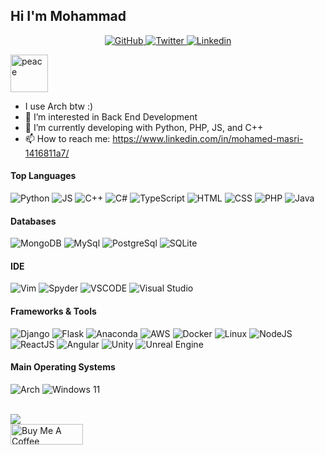 ## Hi I'm Mohammad

<p align="center">
  <a href="https://github.com/mouhamaddev">
    <img src="https://img.shields.io/github/followers/mouhamaddev?label=Followers&logo=GitHub&style=for-the-badge" alt="GitHub" />
  </a>
  <a href="https://twitter.com/mouhamaddev">
    <img src="https://img.shields.io/twitter/follow/mouhamaddev?label=Twitter&logo=twitter&style=for-the-badge" alt="Twitter" />
  </a>
  <a href="https://www.linkedin.com/in/mohamed-masri-1416811a7/">
    <img src="https://img.shields.io/website?label=Linkedin&logo=Linkedin&style=for-the-badge&url=https%3A%2F%2Fcodestackr.com" alt="Linkedin"/>
  </a>
</p>

<img src="https://user-images.githubusercontent.com/63449913/132381820-24d326af-140d-46da-87db-f53c5871de32.gif" width="60px" alt="peace"> 

- I use Arch btw :)
- 👀 I’m interested in Back End Development
- 🔭 I’m currently developing with Python, PHP, JS, and C++
- 📫 How to reach me: https://www.linkedin.com/in/mohamed-masri-1416811a7/

#### Top Languages

![Python](https://img.shields.io/badge/python-%2314354C.svg?style=for-the-badge&logo=python&logoColor=white)
![JS](https://img.shields.io/badge/-JavaScript-yellow?style=for-the-badge&logo=javascript&logoColor=white)
![C++](https://img.shields.io/badge/-C++-365dbf.svg?style=for-the-badge&logo=C%2B%2B)
![C#](https://img.shields.io/badge/-Csharp-blueviolet?style=for-the-badge&logo=csharp&logoColor=white)
![TypeScript](https://img.shields.io/badge/typescript-%23007ACC.svg?style=for-the-badge&logo=typescript&logoColor=white)
![HTML](https://img.shields.io/badge/-html-orange?style=for-the-badge&logo=html5&logoColor=white)
![CSS](https://img.shields.io/badge/-css-blue?style=for-the-badge&logo=css3&logoColor=white)
![PHP](https://img.shields.io/badge/-PHP-purple?style=for-the-badge&logo=php&logoColor=white)
![Java](https://img.shields.io/badge/-java-ed2026?style=for-the-badge&logoColor=white)

#### Databases

![MongoDB](https://img.shields.io/badge/MongoDB-%234ea94b.svg?style=for-the-badge&logo=mongodb&logoColor=white)
![MySql](https://img.shields.io/badge/MySQL-2294aa.svg?style=for-the-badge&logo=mysql&logoColor=white)
![PostgreSql](https://img.shields.io/badge/-postgreSQL-4c85aa?style=for-the-badge&logo=postgresql&logoColor=white)
![SQLite](https://img.shields.io/badge/-SQLite-003b57?style=for-the-badge&logo=SQLite&logoColor=white)

#### IDE

![Vim](https://img.shields.io/badge/VIM-%2311AB00.svg?style=for-the-badge&logo=vim&logoColor=white)
![Spyder](https://img.shields.io/badge/Spyder-838485?style=for-the-badge&logo=spyder%20ide&logoColor=maroon)
![VSCODE](https://img.shields.io/badge/-Visual%20Studio%20Code-007ACC.svg?style=for-the-badge&logo=visual-studio-code)
![Visual Studio](https://img.shields.io/badge/-Visual%20Studio-5C2D91.svg?style=for-the-badge&logo=visual-studio)
<br />

#### Frameworks & Tools

![Django](https://img.shields.io/badge/django-%23092E20.svg?style=for-the-badge&logo=django&logoColor=white)
![Flask](https://img.shields.io/badge/-flask-0a1a60?style=for-the-badge&logo=flask&logoColor=white)
![Anaconda](https://img.shields.io/badge/Anaconda-%2344A833.svg?style=for-the-badge&logo=anaconda&logoColor=white)
![AWS](https://img.shields.io/badge/AWS-%23FF9900.svg?style=for-the-badge&logo=amazon-aws&logoColor=white)
![Docker](https://img.shields.io/badge/docker-%230db7ed.svg?style=for-the-badge&logo=docker&logoColor=white)
![Linux](https://img.shields.io/badge/Linux-FCC624?style=for-the-badge&logo=linux&logoColor=black)
![NodeJS](https://img.shields.io/badge/-nodejs-80bd00?style=for-the-badge&logo=node.js&logoColor=white)
![ReactJS](https://img.shields.io/badge/-reactjs-57c4e2?style=for-the-badge&logo=react&logoColor=white)
![Angular](https://img.shields.io/badge/angular-%23DD0031.svg?style=for-the-badge&logo=angular&logoColor=white)
![Unity](https://img.shields.io/badge/Unity-%23000000.svg?style=for-the-badge&logo=unity&logoColor=white)
![Unreal Engine](https://img.shields.io/badge/unrealengine-%23313131.svg?style=for-the-badge&logo=unrealengine&logoColor=white)


#### Main Operating Systems
![Arch](https://img.shields.io/badge/Arch%20Linux-1793D1?logo=arch-linux&logoColor=fff&style=for-the-badge)
![Windows 11](https://img.shields.io/badge/Windows%2011-%230079d5.svg?style=for-the-badge&logo=Windows%2011&logoColor=white)

<br />

<a href="https://github.com/DenverCoder1/github-readme-streak-stats">
  <img src="https://github-readme-streak-stats.herokuapp.com?user=mouhamaddev&theme=tokyonight&hide_border=true">
</a>

<br />

<a href="https://www.buymeacoffee.com/mouhamaddev" target="_blank">
    <img src="https://cdn.buymeacoffee.com/buttons/v2/default-yellow.png" alt="Buy Me A Coffee" style="height: 33px !important;width: 116px !important;">
</a>
